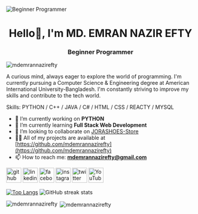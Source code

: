 
![Beginner Programmer](https://yt3.googleusercontent.com/NdxuNqXyK_gZf_nF572rYB1c8B5xkN5ZnquU4eyAnVo6t6hwm_qkbpV75p4WohLeSMEKW--D0w=w1060-fcrop64=1,00005a57ffffa5a8-k-c0xffffffff-no-nd-rj)

<h1 align="center">Hello👋, I'm MD. EMRAN NAZIR EFTY</h1>
<h3 align="center">Beginner Programmer</h3>
<p align="left"> <img src="https://komarev.com/ghpvc/?username=mdemrannazirefty&label=Profile%20views&color=0e75b6&style=flat" alt="mdemrannazirefty" /> </p>

A curious mind, always eager to explore the world of programming. I'm currently pursuing a Computer Science & Engineering degree at American International University-Bangladesh. I'm constantly striving to improve my skills and contribute to the tech world.

Skills: PYTHON / C++ / JAVA / C# / HTML / CSS / REACTY / MYSQL

- 🔭 I’m currently working on **PYTHON** 
- 🌱 I’m currently learning **Full Stack Web Development**
- 👯 I’m looking to collaborate on [JORASHOES-Store](https://github.com/mdemrannazirefty/JORASHOES-Store-With-Java.git)
- 👨‍💻 All of my projects are available at [https://github.com/mdemrannazirefty](https://github.com/mdemrannazirefty)
- 📫 How to reach me: **mdemrannazirefty@gmail.com**


[<img src='https://cdn.jsdelivr.net/npm/simple-icons@3.0.1/icons/github.svg' alt='github' height='40'>](https://github.com/mdemrannazirefty)  [<img src='https://cdn.jsdelivr.net/npm/simple-icons@3.0.1/icons/linkedin.svg' alt='linkedin' height='40'>](https://www.linkedin.com/in/mdemrannazirefty/)  [<img src='https://cdn.jsdelivr.net/npm/simple-icons@3.0.1/icons/facebook.svg' alt='facebook' height='40'>](https://www.facebook.com/eftymdemran)  [<img src='https://cdn.jsdelivr.net/npm/simple-icons@3.0.1/icons/instagram.svg' alt='instagram' height='40'>](https://www.instagram.com/en_efty/)  [<img src='https://cdn.jsdelivr.net/npm/simple-icons@3.0.1/icons/twitter.svg' alt='twitter' height='40'>](https://twitter.com/eftymdemran)  [<img src='https://cdn.jsdelivr.net/npm/simple-icons@3.0.1/icons/youtube.svg' alt='YouTube' height='40'>](https://www.youtube.com/channel/mdemrannazirefty)  

[![Top Langs](https://github-readme-stats.vercel.app/api/top-langs/?username=mdemrannazirefty)](https://github.com/anuraghazra/github-readme-stats)
![GitHub streak stats](https://streak-stats.demolab.com/?user=mdemrannazirefty)  

<p><img align="left" src="https://github-readme-stats.vercel.app/api/top-langs?username=mdemrannazirefty&show_icons=true&locale=en&layout=compact" alt="mdemrannazirefty" /></p>

<p>&nbsp;<img align="center" src="https://github-readme-stats.vercel.app/api?username=mdemrannazirefty&show_icons=true&locale=en" alt="mdemrannazirefty" /></p>
